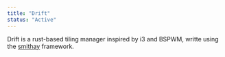 ```yaml
---
title: "Drift"
status: "Active"
---
```

Drift is a rust-based tiling manager inspired by i3 and BSPWM, writte using the [smithay](https://github.com/Smithay/smithay) framework.
